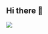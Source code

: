 ## Hi there 👋
<img align="center" src="https://github-readme-stats.vercel.app/api/wakatime?username=phtcloud-dev&theme=transparent&hide_border=true&layout=compact&langs_count=22" />
<!--
**phtcloud-dev/phtcloud-dev** is a ✨ _special_ ✨ repository because its `README.md` (this file) appears on your GitHub profile.

Here are some ideas to get you started:

- 🔭 I’m currently working on ...
- 🌱 I’m currently learning ...
- 👯 I’m looking to collaborate on ...
- 🤔 I’m looking for help with ...
- 💬 Ask me about ...
- 📫 How to reach me: ...
- 😄 Pronouns: ...
- ⚡ Fun fact: ...
-->
